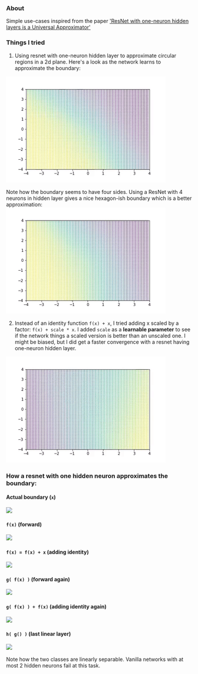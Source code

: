 ### About
Simple use-cases inspired from the paper ['ResNet with one-neuron hidden layers is a Universal Approximator'](https://arxiv.org/abs/1806.10909)

### Things I tried

1. Using resnet with one-neuron hidden layer to approximate circular regions in a 2d plane. Here's a look as the network learns to approximate the boundary:

![](https://github.com/vinsis/points-in-2d/blob/master/images/resnet_1h.gif?raw=true)

Note how the boundary seems to have four sides. Using a ResNet with 4 neurons in hidden layer gives a nice hexagon-ish boundary which is a better approximation:
![](https://github.com/vinsis/points-in-2d/blob/master/images/resnet_4h.gif?raw=true)

2. Instead of an identity function `f(x) + x`, I tried adding x scaled by a factor: `f(x) + scale * x`. I added `scale` as a __learnable parameter__ to see if the network things a scaled version is better than an unscaled one. I might be biased, but I did get a faster convergence with a resnet having one-neuron hidden layer.

![](https://github.com/vinsis/points-in-2d/blob/master/images/resnet_v2_1h.gif?raw=true)

### How a resnet with one hidden neuron approximates the boundary:

#### Actual boundary (`x`)

![](https://github.com/vinsis/points-in-2d/blob/master/images/resnet_1.gif?raw=true)

#### `f(x)` (forward)

![](https://github.com/vinsis/points-in-2d/blob/master/images/resnet_2.gif?raw=true)

#### `f(x) = f(x) + x` (adding identity)

![](https://github.com/vinsis/points-in-2d/blob/master/images/resnet_3.gif?raw=true)

#### `g( f(x) )` (forward again)

![](https://github.com/vinsis/points-in-2d/blob/master/images/resnet_4.gif?raw=true)

#### `g( f(x) ) + f(x)` (adding identity again)

![](https://github.com/vinsis/points-in-2d/blob/master/images/resnet_5.gif?raw=true)

#### `h( g() )` (last linear layer)

![](https://github.com/vinsis/points-in-2d/blob/master/images/resnet_6.gif?raw=true)

Note how the two classes are linearly separable. Vanilla networks with at most 2 hidden neurons fail at this task.
